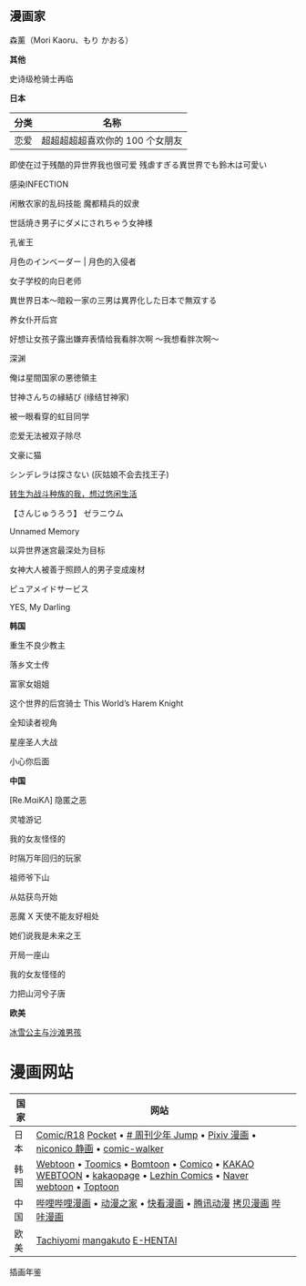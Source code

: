 
## 漫画家

森薰（Mori Kaoru、もり かおる）

**其他**

史诗级枪骑士再临

**日本**

| 分类 | 名称                            |
| ---- | ------------------------------- |
| 恋爱 | 超超超超超喜欢你的 100 个女朋友 |

即使在过于残酷的异世界我也很可爱 残虐すぎる異世界でも鈴木は可愛い

感染INFECTION

闲散农家的乱码技能
魔都精兵的奴隶

世話焼き男子にダメにされちゃう女神様

孔雀王

月色のインベーダー | 月色的入侵者

女子学校的向日老师

異世界日本～暗殺一家の三男は異界化した日本で無双する

养女仆开后宫

好想让女孩子露出嫌弃表情给我看胖次啊 ～我想看胖次啊～

深渊

俺は星間国家の悪徳領主

甘神さんちの縁結び (缘结甘神家)

被一眼看穿的虹目同学

恋爱无法被双子除尽

文豪に猫

シンデレラは探さない (灰姑娘不会去找王子)

[转生为战斗种族的我，想过悠闲生活](https://manga.bilibili.com/detail/mc31069)

【さんじゅうろう】 ゼラニウム

Unnamed Memory

以异世界迷宫最深处为目标

女神大人被善于照顾人的男子变成废材

ピュアメイドサービス

YES, My Darling

**韩国**

重生不良少教主

落乡文士传

富家女姐姐

这个世界的后宫骑士 This World’s Harem Knight

全知读者视角

星座圣人大战

小心你后面

**中国**

[Re.MαiΚΛ] 隐匿之恶

灵墟游记

我的女友怪怪的

时隔万年回归的玩家

祖师爷下山

从姑获鸟开始

恶魔 X 天使不能友好相处

她们说我是未来之王

开局一座山

我的女友怪怪的

力把山河兮子唐

**欧美**

[冰雪公主与沙滩男孩](https://www.bilibili.com/video/BV13Z4y1b7cu?spm_id_from=333.999.0.0&vd_source=5bf05843ff6ab5a61fa9a5d950358621)

# 漫画网站

| 国家 | 网站                                                                                                                                                                                                                                                                                                                                                                      |     |
| ---- | ------------------------------------------------------------------------------------------------------------------------------------------------------------------------------------------------------------------------------------------------------------------------------------------------------------------------------------------------------------------------- | --- |
| 日本 | [Comic/R18](https://r18.cmz.jp/) [Pocket](https://pocket.shonenmagazine.com/) • [# 周刊少年 Jump](https://www.shonenjump.com/j/index.html) • [Pixiv 漫画](https://www.pixiv.net/manga) • [niconico 静画](https://seiga.nicovideo.jp/) • [comic-walker](https://comic-walker.com/)                                                                                         |     |
| 韩国 | [Webtoon](https://www.webtoons.com) • [Toomics](https://toomics.com/sc) • [Bomtoon](https://www.bomtoon.com/) • [Comico](https://www.comico.kr/) • [KAKAO WEBTOON](https://tw.kakaowebtoon.com) • [kakaopage](https://page.kakao.com/main) • [Lezhin Comics](https://www.lezhinus.com) • [Naver webtoon](https://webtoonscorp.com/) • [Toptoon](https://www.toptoon.net/) |     |
| 中国 | [哔哩哔哩漫画](https://manga.bilibili.com/) • [动漫之家](https://www.dmzj.com/) • [快看漫画](https://www.kuaikanmanhua.com/) • [腾讯动漫](https://ac.qq.com/) [拷贝漫画](https://www.copymanga.site) [哔咔漫画](https://www.picacomic.com)                                                                                                                                |     |
| 欧美 | [Tachiyomi](https://tachiyomi.org/) [mangakuto](https://mangakuto.com/) [E-HENTAI](https://e-hentai.org/)                                                                                                                                                                                                                                                                 |     |



插画年鉴